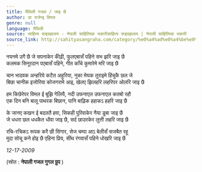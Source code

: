 ```yaml
---
title: मैथिली गजल / जाइ छै
author: डा राजेन्द्र विमल
genre: null
language: मैथिली
source: साहित्य सङ्ग्रहालय - नेपाली साहित्यिक भकारीसाहित्य सङ्ग्रहालय | नेपाली साहित्यिक भकारी
source_link: http://sahityasangraha.com/category/%e0%a4%ad%e0%a4%be%e0%a4%b7%e0%a4%be-%e0%a4%ad%e0%a4%be%e0%a4%b7%e0%a5%80-%e0%a4%b8%e0%a4%be%e0%a4%b9%e0%a4%bf%e0%a4%a4%e0%a5%8d%e0%a4%af/%e0%a4%ae%e0%a5%88%e0%a4%a5%e0%a4%bf%e0%a4%b2%e0%a5%80-%e0%a4%b0%e0%a4%9a%e0%a4%a8%e0%a4%be/
---
```


नयनमे उगै छै जे सपनाकेर कोँढ़ी, फुलएबासँ पहिने सभ झरि जाइ छै  
कलमक सिनूरदान पएबासँ पहिने, गीत काँचे कुमारेमे मरि जाइ छै

चान भादवक अन्हरिये कटैत अहुरिया, नुका मेघक तुराइमे हिंचुकै छल जे  
बिछा चानीक इजोरिया कोजगरामे आइ, खेलए झिलहरि लहरिपर ओलरि जाइ छै

हम किछेरेपर विमल ई बूझि गेलियै, नदी उफनाएल उफनाएल कतबो रहौ  
एक दिन बनि बालू पाथरक बिछान, पानि बाढ़िक हहाकऽ हहरि जाइ छै

के जानए कखन ई बदलतै हवा, सिकही पुरिवाकेर नैया डूबा जाइ छै  
जे धधरा छल धधकैत धोंवा जाइ छै, सर्द छाउरकेर लुत्ती लहरि जाइ छै

रचि-रचिकऽ रूपक करै छी सिंगार, सेज चम्पा आऽ बेलीसँ सजबैत रहू  
मुदा सोचू कने होइ छै एहिना प्रिय, सींथ रंगवासँ पहिने धोखरि जाइ छै

*12-17-2009*

(स्रोत : **नेपाली गजल गुगल ग्रुप** )
